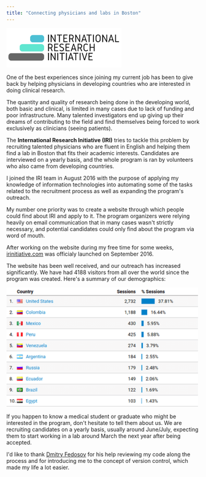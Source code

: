 ```yaml
---
title: "Connecting physicians and labs in Boston"
---
```


<img src="/assets/iri.png" alt="Drawing" style="width: 300px; text-align: center;"/>

One of the best experiences since joining my current job has been to give back by helping physicians in developing countries who are interested in doing clinical research. 

The quantity and quality of research being done in the developing world, both basic and clinical, is limited in many cases due to lack of funding and poor infrastructure. Many talented investigators end up giving up their dreams of contributing to the field and find themselves being forced to work exclusively as clinicians (seeing patients).

The **International Research Initiative (IRI)** tries to tackle this problem by recruiting talented physicians who are fluent in English and helping them find a lab in Boston that fits their academic interests. Candidates are interviewed on a yearly basis, and the whole program is ran by volunteers who also came from developing countries.

I joined the IRI team in August 2016 with the purpose of applying my knowledge of information technologies into automating some of the tasks related to the recruitment process as well as expanding the program's outreach.

My number one priority was to create a website through which people could find about IRI and apply to it. The program organizers were relying heavily on email communication that in many cases wasn't strictly necessary, and potential candidates could only find about the program via word of mouth.

After working on the website during my free time for some weeks, [irinitiative.com](http://irinitiative.com) was officialy launched on September 2016.

The website has been well received, and our outreach has increased significantly. We have had 4188 visitors from all over the world since the program was created.  Here's a summary of our demographics:

<img src="/assets/google_analytics.png" alt="Drawing" style="width: 500px; text-align: center;"/>

If you happen to know a medical student or graduate who might be interested in the program, don't hesitate to tell them about us. We are recruiting candidates on a yearly basis, usually around June/July, expecting them to start working in a lab around March the next year after being accepted.

I'd like to thank [Dmitry Fedosov](http://dimafeng.com) for his help reviewing my code along the process and for introducing me to the concept of version control, which made my life a lot easier.